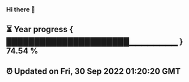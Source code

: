 ### Hi there 👋
⏳ Year progress { ██████████████████████▁▁▁▁▁▁▁▁ } 74.54 %
---
⏰ Updated on Fri, 30 Sep 2022 01:20:20 GMT
---
